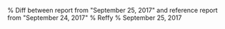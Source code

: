 % Diff between report from "September 25, 2017" and reference report from "September 24, 2017"
% Reffy
% September 25, 2017

